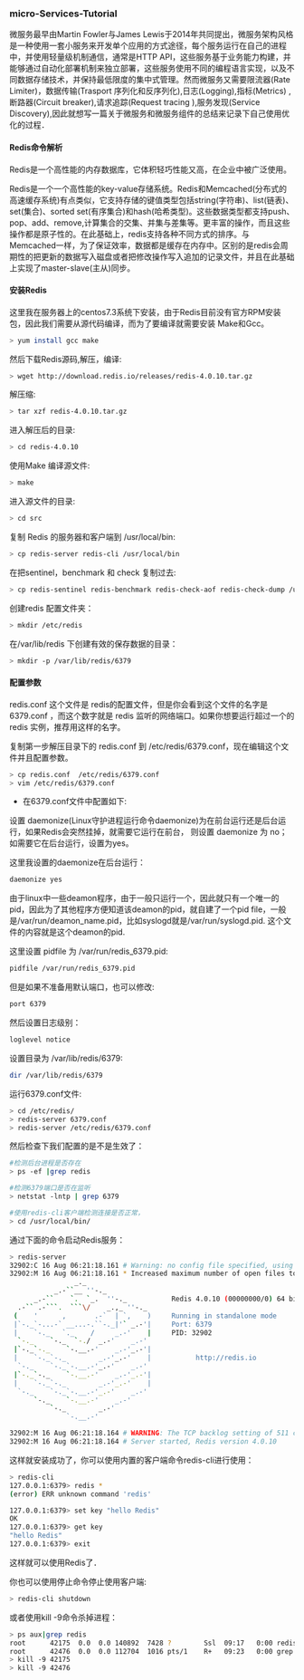 ### micro-Services-Tutorial
 微服务最早由Martin Fowler与James Lewis于2014年共同提出，微服务架构风格是一种使用一套小服务来开发单个应用的方式途径，每个服务运行在自己的进程中，并使用轻量级机制通信，通常是HTTP API，这些服务基于业务能力构建，并能够通过自动化部署机制来独立部署，这些服务使用不同的编程语言实现，以及不同数据存储技术，并保持最低限度的集中式管理。然而微服务又需要限流器(Rate Limiter)，数据传输(Trasport 序列化和反序列化),日志(Logging),指标(Metrics)
,断路器(Circuit breaker),请求追踪(Request tracing ),服务发现(Service Discovery),因此就想写一篇关于微服务和微服务组件的总结来记录下自己使用优化的过程．

#### Redis命令解析

Redis是一个高性能的内存数据库，它体积轻巧性能又高，在企业中被广泛使用。

Redis是一个一个高性能的key-value存储系统。Redis和Memcached(分布式的高速缓存系统)有点类似，它支持存储的键值类型包括string(字符串)、list(链表)、set(集合)、sorted set(有序集合)和hash(哈希类型)。这些数据类型都支持push、pop、add、remove,计算集合的交集、并集与差集等。更丰富的操作，而且这些操作都是原子性的。在此基础上，redis支持各种不同方式的排序。与Memcached一样，为了保证效率，数据都是缓存在内存中。区别的是redis会周期性的把更新的数据写入磁盘或者把修改操作写入追加的记录文件，并且在此基础上实现了master-slave(主从)同步。

#### 安装Redis
这里我在服务器上的centos7.3系统下安装，由于Redis目前没有官方RPM安装包，因此我们需要从源代码编译，而为了要编译就需要安装 Make和Gcc。

```bash
> yum install gcc make
```
然后下载Redis源码,解压，编译:
```bash
> wget http://download.redis.io/releases/redis-4.0.10.tar.gz
```
解压缩:
```bash
> tar xzf redis-4.0.10.tar.gz
```
进入解压后的目录:
```bash
> cd redis-4.0.10
```
使用Make 编译源文件:
```bash
> make
```
进入源文件的目录:
```bash
> cd src
```
复制 Redis 的服务器和客户端到 /usr/local/bin:
```bash
> cp redis-server redis-cli /usr/local/bin
```
在把sentinel，benchmark 和 check 复制过去:
```bash
> cp redis-sentinel redis-benchmark redis-check-aof redis-check-dump /usr/local/bin
```
创建redis 配置文件夹：
```bash
> mkdir /etc/redis
```
在/var/lib/redis 下创建有效的保存数据的目录：
```bash
> mkdir -p /var/lib/redis/6379
```

#### 配置参数
redis.conf 这个文件是 redis的配置文件，但是你会看到这个文件的名字是 6379.conf ，而这个数字就是 redis 监听的网络端口。如果你想要运行超过一个的 redis 实例，推荐用这样的名字。

复制第一步解压目录下的 redis.conf 到 /etc/redis/6379.conf，现在编辑这个文件并且配置参数。
```bash
> cp redis.conf  /etc/redis/6379.conf
> vim /etc/redis/6379.conf
```
* 在6379.conf文件中配置如下:

设置 daemonize(Linux守护进程运行命令daemonize)为在前台运行还是后台运行，如果Redis会突然挂掉，就需要它运行在前台， 则设置 daemonize 为 no；如需要它在后台运行，设置为yes。

这里我设置的daemonize在后台运行：
```bash
daemonize yes
```
由于linux中一些deamon程序，由于一般只运行一个，因此就只有一个唯一的pid，因此为了其他程序方便知道该deamon的pid，就自建了一个pid file，一般是/var/run/deamon_name.pid，比如syslogd就是/var/run/syslogd.pid. 这个文件的内容就是这个deamon的pid.

这里设置 pidfile 为 /var/run/redis_6379.pid:
```bash
pidfile /var/run/redis_6379.pid
```
但是如果不准备用默认端口，也可以修改:
```bash
port 6379
```

然后设置日志级别：
```bash
loglevel notice
```
设置目录为 /var/lib/redis/6379:
```bash
dir /var/lib/redis/6379
```

运行6379.conf文件:

```bash
> cd /etc/redis/
> redis-server 6379.conf
> redis-server /etc/redis/6379.conf
```

然后检查下我们配置的是不是生效了：
```bash
#检测后台进程是否存在
> ps -ef |grep redis

#检测6379端口是否在监听
> netstat -lntp | grep 6379

#使用redis-cli客户端检测连接是否正常，
> cd /usr/local/bin/
```

通过下面的命令启动Redis服务：
```bash
> redis-server
32902:C 16 Aug 06:21:18.161 # Warning: no config file specified, using the default config. In order to specify a config file use src/redis-server /path/to/redis.conf
32902:M 16 Aug 06:21:18.161 * Increased maximum number of open files to 10032 (it was originally set to 1024).
                _._                                                  
           _.-``__ ''-._                                             
      _.-``    `.  `_.  ''-._           Redis 4.0.10 (00000000/0) 64 bit
  .-`` .-```.  ```\/    _.,_ ''-._                                   
 (    '      ,       .-`  | `,    )     Running in standalone mode
 |`-._`-...-` __...-.``-._|'` _.-'|     Port: 6379
 |    `-._   `._    /     _.-'    |     PID: 32902
  `-._    `-._  `-./  _.-'    _.-'                                   
 |`-._`-._    `-.__.-'    _.-'_.-'|                                  
 |    `-._`-._        _.-'_.-'    |           http://redis.io        
  `-._    `-._`-.__.-'_.-'    _.-'                                   
 |`-._`-._    `-.__.-'    _.-'_.-'|                                  
 |    `-._`-._        _.-'_.-'    |                                  
  `-._    `-._`-.__.-'_.-'    _.-'                                   
      `-._    `-.__.-'    _.-'                                       
          `-._        _.-'                                           
              `-.__.-'                                               

32902:M 16 Aug 06:21:18.164 # WARNING: The TCP backlog setting of 511 cannot be enforced because /proc/sys/net/core/somaxconn is set to the lower value of 128.
32902:M 16 Aug 06:21:18.164 # Server started, Redis version 4.0.10
```

这样就安装成功了，你可以使用内置的客户端命令redis-cli进行使用：
```bash
> redis-cli
127.0.0.1:6379> redis *
(error) ERR unknown command 'redis'

127.0.0.1:6379> set key "hello Redis"
OK
127.0.0.1:6379> get key
"hello Redis"
127.0.0.1:6379> exit
```
这样就可以使用Redis了．

你也可以使用停止命令停止使用客户端:
```bash
> redis-cli shutdown
```
或者使用kill -9命令杀掉进程：
```bash
> ps aux|grep redis
root      42175  0.0  0.0 140892  7428 ?        Ssl  09:17   0:00 redis-server *:6379
root      42476  0.0  0.0 112704  1016 pts/1    R+   09:23   0:00 grep --color=auto redis
> kill -9 42175
> kill -9 42476
```


  
